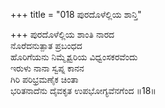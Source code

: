 +++
title = "018 ಪುರದೊಳೆಲ್ಲಿಯ ಶಾನ್ತಿ"

+++
ಪುರದೊಳೆಲ್ಲಿಯ ಶಾಂತಿ ನಾರದ   
ನೊರೆದನುತ್ಪಾತ ಪ್ರಬಂಧದ  
ಹೊರಿಗೆಯನು ನಿಮ್ಮೈಶ್ವರಿಯ ವಿಧ್ವಂಸಕರವೆಂದು  
ಇರುಳು ನಾನಾ ಸ್ವಪ್ನ ಕಾನನ  
ಗಿರಿ ಪರಿಭ್ರಮಣೈಕ ಚಿಂತಾ  
ಭರಿತನಾದೆನು ದೈವಕೃತ ಉಪಭೋಗ್ಯವೆನಗೆಂದ     ॥18॥
